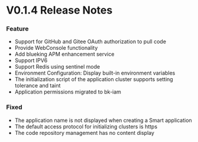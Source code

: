 # V0.1.4 Release Notes
### Feature
- Support for GitHub and Gitee OAuth authorization to pull code
- Provide WebConsole functionality
- Add blueking APM enhancement service
- Support IPV6
- Support Redis using sentinel mode
- Environment Configuration: Display built-in environment variables
- The initialization script of the application cluster supports setting tolerance and taint
- Application permissions migrated to bk-iam

### Fixed
- The application name is not displayed when creating a Smart application
- The default access protocol for initializing clusters is https
- The code repository management has no content display